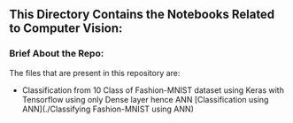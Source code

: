 ## This Directory Contains the Notebooks Related to Computer Vision:

### Brief About the Repo:
The files that are present in this repository are:
* Classification from 10 Class of Fashion-MNIST dataset using Keras with Tensorflow using only Dense layer hence ANN
[Classification using ANN](./Classifying Fashion-MNIST using ANN)
